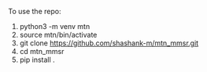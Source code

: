 To use the repo:
1. python3 -m venv mtn
2. source mtn/bin/activate
3. git clone https://github.com/shashank-m/mtn_mmsr.git
4. cd mtn_mmsr
5. pip install .
